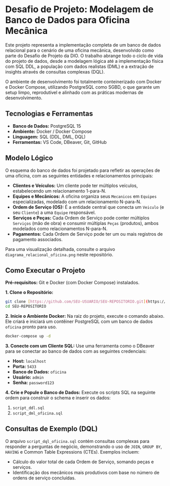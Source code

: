 # Desafio de Projeto: Modelagem de Banco de Dados para Oficina Mecânica

Este projeto representa a implementação completa de um banco de dados relacional para o cenário de uma oficina mecânica, desenvolvido como parte do Desafio de Projeto da DIO. O trabalho abrange todo o ciclo de vida do projeto de dados, desde a modelagem lógica até a implementação física com SQL DDL, a população com dados realistas (DML) e a extração de insights através de consultas complexas (DQL).

O ambiente de desenvolvimento foi totalmente conteinerizado com Docker e Docker Compose, utilizando PostgreSQL como SGBD, o que garante um setup limpo, reprodutível e alinhado com as práticas modernas de desenvolvimento.

## Tecnologias e Ferramentas
* **Banco de Dados:** PostgreSQL 15
* **Ambiente:** Docker / Docker Compose
* **Linguagem:** SQL (DDL, DML, DQL)
* **Ferramentas:** VS Code, DBeaver, Git, GitHub

## Modelo Lógico

O esquema do banco de dados foi projetado para refletir as operações de uma oficina, com as seguintes entidades e relacionamentos principais:

* **Clientes e Veículos:** Um cliente pode ter múltiplos veículos, estabelecendo um relacionamento 1-para-N.
* **Equipes e Mecânicos:** A oficina organiza seus `Mecanicos` em `Equipes` especializadas, modelado com um relacionamento N-para-N.
* **Ordem de Serviço (OS):** É a entidade central que conecta um `Veiculo` (e seu `Cliente`) a uma `Equipe` responsável.
* **Serviços e Peças:** Cada Ordem de Serviço pode conter múltiplos `Serviços` (mão de obra) e consumir múltiplas `Peças` (produtos), ambos modelados como relacionamentos N-para-N.
* **Pagamentos:** Cada Ordem de Serviço pode ter um ou mais registros de pagamento associados.

Para uma visualização detalhada, consulte o arquivo `diagrama_relacional_oficina.png` neste repositório.

## Como Executar o Projeto

**Pré-requisitos:** Git e Docker (com Docker Compose) instalados.

**1. Clone o Repositório:**
```bash
git clone [https://github.com/SEU-USUARIO/SEU-REPOSITORIO.git](https://github.com/SEU-USUARIO/SEU-REPOSITORIO.git)
cd SEU-REPOSITORIO
```

**2. Inicie o Ambiente Docker:**
Na raiz do projeto, execute o comando abaixo. Ele criará e iniciará um contêiner PostgreSQL com um banco de dados `oficina` pronto para uso.
```bash
docker-compose up -d
```

**3. Conecte com um Cliente SQL:**
Use uma ferramenta como o DBeaver para se conectar ao banco de dados com as seguintes credenciais:
- **Host:** `localhost`
- **Porta:** `5433`
- **Banco de Dados:** `oficina`
- **Usuário:** `admin`
- **Senha:** `password123`

**4. Crie e Popule o Banco de Dados:**
Execute os scripts SQL na seguinte ordem para construir o schema e inserir os dados:
1.  `script_ddl.sql`
2.  `script_dml_oficina.sql`

## Consultas de Exemplo (DQL)

O arquivo `script_dql_oficina.sql` contém consultas complexas para responder a perguntas de negócio, demonstrando o uso de `JOIN`, `GROUP BY`, `HAVING` e Common Table Expressions (CTEs). Exemplos incluem:
* Cálculo do valor total de cada Ordem de Serviço, somando peças e serviços.
* Identificação dos mecânicos mais produtivos com base no número de ordens de serviço concluídas.